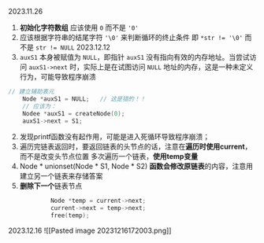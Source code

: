 2023.11.26
1. **初始化字符数组** 应该使用 `0` 而不是 `'0'`
2. 应该根据字符串的结尾字符 `'\0'` 来判断循环的终止条件
    即 `*str != '\0'`  而不是 `str != NULL`
2023.12.12
1. `auxS1` 本身被赋值为 `NULL`，即指针 `auxS1` 没有指向有效的内存地址。当尝试访问 `auxS1->next` 时，实际上是在试图访问 `NULL` 地址的内存，这是一种未定义行为，可能导致程序崩溃
```c
// 建立辅助表元
    Node *auxS1 = NULL;   // 这是错的！！ 
    // 应该为：
    Nodee *auxS1 = createNode(0);
    auxS1->next = S1;
```
2. 发现printf函数没有起作用，可能是进入死循环导致程序崩溃；
3. 遍历完链表返回时，要返回链表的头节点的话，注意在**遍历时使用current**，而不是改变头节点位置   多次遍历一个链表，**使用temp变量**
4. Node * unionset(Node * S1, Node * S2) **函数会修改原链表**的内容，注意用建立另一个链表来存储答案
5. **删除下一个**链表节点
```c
			Node *temp = current->next;
            current->next = temp->next;
            free(temp);
```



2023.12.16
![[Pasted image 20231216172003.png]]